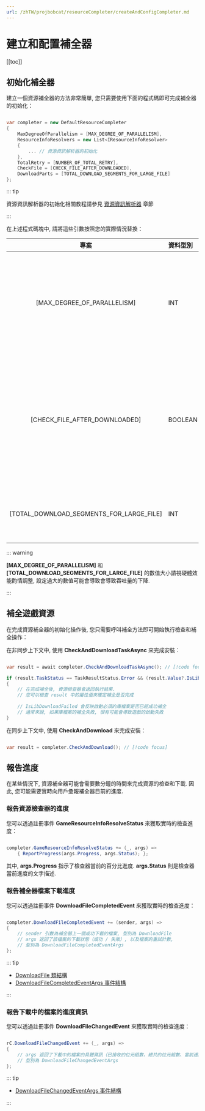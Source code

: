 ```yaml
---
url: /zhTW/projbobcat/resourceCompleter/createAndConfigCompleter.md
---
```

# 建立和配置補全器

\[\[toc]]

## 初始化補全器

建立一個資源補全器的方法非常簡單, 您只需要使用下面的程式碼即可完成補全器的初始化：

```c#

var completer = new DefaultResourceCompleter
{
    MaxDegreeOfParallelism = [MAX_DEGREE_OF_PARALLELISM],
    ResourceInfoResolvers = new List<IResourceInfoResolver>
    {
        ... // 資源資訊解析器的初始化
    },
    TotalRetry = [NUMBER_OF_TOTAL_RETRY],
    CheckFile = [CHECK_FILE_AFTER_DOWNLOADED],
    DownloadParts = [TOTAL_DOWNLOAD_SEGMENTS_FOR_LARGE_FILE]
};

```

::: tip

資源資訊解析器的初始化相關教程請參見 [資源資訊解析器](/zhTW/projbobcat/resourceCompleter/resourceInfoResolver/index) 章節

:::

在上述程式碼塊中, 請將這些引數按照您的實際情況替換：

|                    專案                    | 資料型別    |              說明              |
|:----------------------------------------:|:--------|:----------------------------:|
|       \[MAX\_DEGREE\_OF\_PARALLELISM]        | INT     |    資源檢查並行程度（同時檢查遊戲資源的數量）     |
|      \[CHECK\_FILE\_AFTER\_DOWNLOADED]       | BOOLEAN |  在檔案下載完成後檢查檔案完整性（如果存在資源校檢碼）  |
| \[TOTAL\_DOWNLOAD\_SEGMENTS\_FOR\_LARGE\_FILE] | INT     |         大檔案下載時的分片數量          |

::: warning

**\[MAX\_DEGREE\_OF\_PARALLELISM]** 和 **\[TOTAL\_DOWNLOAD\_SEGMENTS\_FOR\_LARGE\_FILE]**
的數值大小請視硬體效能酌情調整, 設定過大的數值可能會導致會導致吞吐量的下降.

:::

## 補全遊戲資源

在完成資源補全器的初始化操作後, 您只需要呼叫補全方法即可開始執行檢查和補全操作：

在非同步上下文中, 使用 **CheckAndDownloadTaskAsync** 來完成安裝：

```c#

var result = await completer.CheckAndDownloadTaskAsync(); // [!code focus]

if (result.TaskStatus == TaskResultStatus.Error && (result.Value?.IsLibDownloadFailed ?? false))
{
    // 在完成補全後, 資源檢查器會返回執行結果. 
    // 您可以檢查 result 中的屬性值來確定補全是否完成
    
    // IsLibDownloadFailed 會反映啟動必須的庫檔案是否已經成功補全
    // 通常來說, 如果庫檔案的補全失敗, 很有可能會導致遊戲的啟動失敗
}

```

在同步上下文中, 使用 **CheckAndDownload** 來完成安裝：

```c#

var result = completer.CheckAndDownload(); // [!code focus]

```

## 報告進度

在某些情況下, 資源補全器可能會需要數分鐘的時間來完成資源的檢查和下載.
因此, 您可能需要實時向用戶彙報補全器目前的進度.

### 報告資源檢查器的進度

您可以透過註冊事件 **GameResourceInfoResolveStatus** 來獲取實時的檢查進度：

```c#

completer.GameResourceInfoResolveStatus += (_, args) => 
    { ReportProgress(args.Progress, args.Status); };

```

其中,  **args.Progress** 指示了檢查器當前的百分比進度. **args.Status** 則是檢查器當前進度的文字描述.

### 報告補全器檔案下載進度

您可以透過註冊事件 **DownloadFileCompletedEvent** 來獲取實時的檢查進度：

```c#

completer.DownloadFileCompletedEvent += (sender, args) =>
{
    // sender 引數為補全器上一個成功下載的檔案, 型別為 DownloadFile
    // args 返回了該檔案的下載狀態（成功 / 失敗）, 以及檔案的重試計數, 
    // 型別為 DownloadFileCompletedEventArgs
};

```

::: tip

* [DownloadFile 類結構](https://github.com/Corona-Studio/ProjBobcat/blob/master/ProjBobcat/ProjBobcat/Class/Model/DownloadFile.cs)
* [DownloadFileCompletedEventArgs 事件結構](https://github.com/Corona-Studio/ProjBobcat/blob/master/ProjBobcat/ProjBobcat/Event/DownloadFileCompletedEventArgs.cs)

:::

### 報告下載中的檔案的進度資訊

您可以透過註冊事件 **DownloadFileChangedEvent** 來獲取實時的檢查進度：

```c#

rC.DownloadFileChangedEvent += (_, args) =>
{
    // args 返回了下載中的檔案的具體資訊（已接收的位元組數、總共的位元組數、當前速度、百分比進度）
    // 型別為 DownloadFileChangedEventArgs
};

```

::: tip

* [DownloadFileChangedEventArgs 事件結構](https://github.com/Corona-Studio/ProjBobcat/blob/master/ProjBobcat/ProjBobcat/Event/DownloadFileChangedEventArgs.cs)

:::
